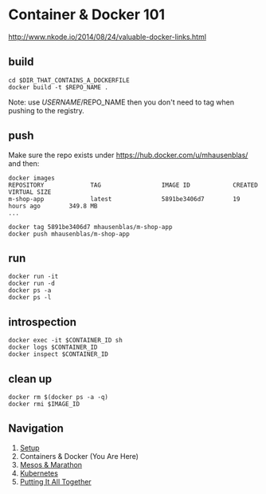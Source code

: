 # Container & Docker 101

http://www.nkode.io/2014/08/24/valuable-docker-links.html

## build

    cd $DIR_THAT_CONTAINS_A_DOCKERFILE
    docker build -t $REPO_NAME .

Note: use $USERNAME/$REPO_NAME then you don't need to tag when pushing to the registry.

## push

Make sure the repo exists under https://hub.docker.com/u/mhausenblas/ and then:

    docker images
    REPOSITORY             TAG                 IMAGE ID            CREATED             VIRTUAL SIZE
    m-shop-app             latest              5891be3406d7        19 hours ago        349.8 MB
    ...
    
    docker tag 5891be3406d7 mhausenblas/m-shop-app 
    docker push mhausenblas/m-shop-app

## run
    
    docker run -it 
    docker run -d
    docker ps -a
    docker ps -l
    
## introspection 

    docker exec -it $CONTAINER_ID sh
    docker logs $CONTAINER_ID
    docker inspect $CONTAINER_ID

## clean up

    docker rm $(docker ps -a -q)
    docker rmi $IMAGE_ID


## Navigation

1. [Setup](../)
1. Containers &amp; Docker (You Are Here)
1. [Mesos &amp; Marathon](../mesos-marathon)
1. [Kubernetes](../kubernetes)
1. [Putting It All Together](../piat)
